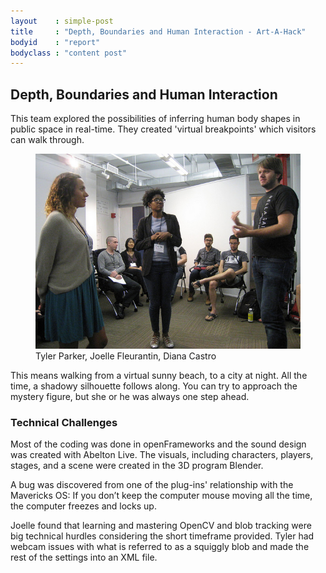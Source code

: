 ```yaml
---
layout    : simple-post
title     : "Depth, Boundaries and Human Interaction - Art-A-Hack"
bodyid    : "report"
bodyclass : "content post"
---
```


<h2>Depth, Boundaries and Human Interaction</h2>

This team explored the possibilities of inferring human body shapes in public space in real-time. They created 'virtual breakpoints' which visitors can walk through.

<figure>
	<img src="/images/reports/summer-2014/3.jpg" alt="Tyler Parker, Joelle Fleurantin, Diana Castro" />
	<figcaption>
		Tyler Parker, Joelle Fleurantin, Diana Castro
	</figcaption>
</figure>

This means walking from a virtual sunny beach, to a city at night. All the time, a shadowy silhouette follows along. You can try to approach the mystery figure, but she or he was always one step ahead. 

<h3>Technical Challenges</h3>

Most of the coding was done in openFrameworks and the sound design was created with Abelton Live. The visuals, including characters, players, stages, and a scene were created in the 3D program Blender.

A bug was discovered from one of the plug-ins' relationship with the Mavericks OS: If you don’t keep the computer mouse moving all the time, the computer freezes and locks up.

Joelle found that learning and mastering OpenCV and blob tracking were big technical hurdles considering the short timeframe provided. Tyler had webcam issues with what is referred to as a squiggly blob and made the rest of the settings into an XML file.
